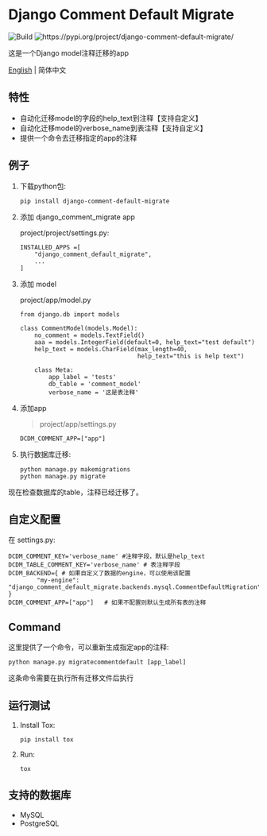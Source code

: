 Django Comment Default Migrate
======================

![Build](https://travis-ci.org/starryrbs/django-comment-default-migrate.svg?branch=master)
![<https://pypi.org/project/django-comment-default-migrate/>](https://img.shields.io/pypi/v/django-comment-default-migrate)

这是一个Django model注释迁移的app

[English](./README.rst) \| 简体中文

特性
----

-   自动化迁移model的字段的help\_text到注释【支持自定义】
-   自动化迁移model的verbose\_name到表注释【支持自定义】
-   提供一个命令去迁移指定的app的注释

例子
----

1.  下载python包:

        pip install django-comment-default-migrate

2.  添加 django\_comment\_migrate app

    project/project/settings.py:

    ``` {.sourceCode .python}
    INSTALLED_APPS =[
        "django_comment_default_migrate",
        ...
    ]
    ```

3.  添加 model

    project/app/model.py

    ``` {.sourceCode .python}
    from django.db import models

    class CommentModel(models.Model):
        no_comment = models.TextField()
        aaa = models.IntegerField(default=0, help_text="test default")
        help_text = models.CharField(max_length=40,
                                     help_text="this is help text")

        class Meta:
            app_label = 'tests'
            db_table = 'comment_model'
            verbose_name = '这是表注释'
    ```

4.  添加app

    > project/app/settings.py

    ``` {.sourceCode .python}
    DCDM_COMMENT_APP=["app"]
    ```

5.  执行数据库迁移:

        python manage.py makemigrations
        python manage.py migrate

现在检查数据库的table，注释已经迁移了。

自定义配置
----------

在 settings.py:

    DCDM_COMMENT_KEY='verbose_name' #注释字段，默认是help_text
    DCDM_TABLE_COMMENT_KEY='verbose_name' # 表注释字段
    DCDM_BACKEND={ # 如果自定义了数据的engine，可以使用该配置
            "my-engine": "django_comment_default_migrate.backends.mysql.CommentDefaultMigration"
    }
    DCDM_COMMENT_APP=["app"]   # 如果不配置则默认生成所有表的注释

Command
-------

这里提供了一个命令，可以重新生成指定app的注释:

    python manage.py migratecommentdefault [app_label]

这条命令需要在执行所有迁移文件后执行

运行测试
--------

1.  Install Tox:

        pip install tox

2.  Run:

        tox

支持的数据库
------------

-   MySQL
-   PostgreSQL
